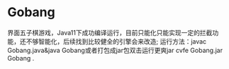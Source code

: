 # Gobang
界面五子棋游戏，Java11下成功编译运行，目前只能化只能实现一定的拦截功能，还不够智能化，后续找到比较健全的引擎会来改造;
运行方法：javac Gobang.java&java Gobang或者打包成jar包双击运行更爽jar cvfe Gobang.jar Gobang .
